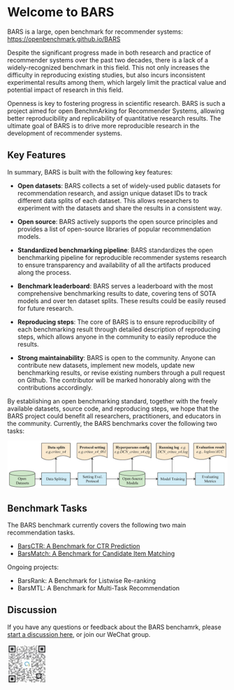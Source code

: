 # Welcome to BARS

BARS is a large, open benchmark for recommender systems: https://openbenchmark.github.io/BARS

Despite the significant progress made in both research and practice of recommender systems over the past two decades, there is a lack of a widely-recognized benchmark in this field. This not only increases the difficulty in reproducing existing studies, but also incurs inconsistent experimental results among them, which largely limit the practical value and potential impact of research in this field. 

Openness is key to fostering progress in scientific research. BARS is such a project aimed for open BenchmArking for Recommender Systems, allowing better reproducibility and replicability of quantitative research results. The ultimate goal of BARS is to drive more reproducible research in the development of recommender systems. 

## Key Features
In summary, BARS is built with the following key features:

+ **Open datasets**: BARS collects a set of widely-used public datasets for recommendation research, and assign unique dataset IDs to track different data splits of each dataset. This allows researchers to experiment with the datasets and share the results in a consistent way.

+ **Open source**: BARS actively supports the open source principles and provides a list of open-source libraries of popular recommendation models.

+ **Standardized benchmarking pipeline**: BARS standardizes the open benchmarking pipeline for reproducible recommender systems research to ensure transparency and availability of all the artifacts produced along the process.

+ **Benchmark leaderboard**: BARS serves a leaderboard with the most comprehensive benchmarking results to date, covering tens of SOTA models and over ten dataset splits. These results could be easily reused for future research.

+ **Reproducing steps**: The core of BARS is to ensure reproducibility of each benchmarking result through detailed description of reproducing steps, which allows anyone in the community to easily reproduce the results.

+ **Strong maintainability**: BARS is open to the community. Anyone can contribute new datasets, implement new models, update new benchmarking results, or revise existing numbers through a pull request on Github. The contributor will be marked honorably along with the contributions accordingly.

By establishing an open benchmarking standard, together with the freely available datasets, source code, and reproducing steps, we hope that the BARS project could benefit all researchers, practitioners, and educators in the community. Currently, the BARS benchmarks cover the following two tasks:

![Open Benchmarking Pipeline](img/pipeline.jpg)

## Benchmark Tasks

The BARS benchmark currently covers the following two main recommendation tasks. 

+ [BarsCTR: A Benchmark for CTR Prediction](https://openbenchmark.github.io/BARS/ctr-prediction)
+ [BarsMatch: A Benchmark for Candidate Item Matching](https://openbenchmark.github.io/BARS/candidate_matching)

Ongoing projects:

+ BarsRank: A Benchmark for Listwise Re-ranking
+ BarsMTL: A Benchmark for Multi-Task Recommendation


## Discussion

If you have any questions or feedback about the BARS benchamrk, please [start a discussion here](https://github.com/openbenchmark/BARS/discussions/new), or join our WeChat group.

![Scan QR code](img/wechat.jpg)


